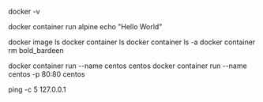
docker -v

docker container run alpine echo "Hello World"

docker image ls
docker container ls
docker container ls -a
docker container rm bold_bardeen

docker container run --name centos centos
docker container run --name centos -p 80:80 centos

ping -c 5 127.0.0.1